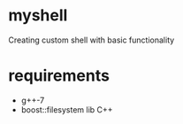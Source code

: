 # myshell
Creating custom shell with basic functionality
# requirements
- g++-7
- boost::filesystem lib C++
